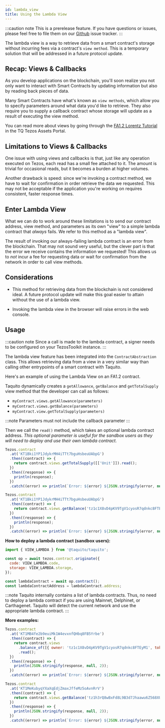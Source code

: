```yaml
---
id: lambda_view
title: Using the Lambda View
---
```


:::caution note
This is a prerelease feature. If you have questions or issues, please feel free to file them on our [Github](https://github.com/ecadlabs/taquito) issue tracker.
:::

The lambda view is a way to retrieve data from a smart contract's storage
without incurring fees via a contract's `view method`. This is a temporary
solution that will be addressed in a future protocol update.

## Recap: Views & Callbacks

As you develop applications on the blockchain, you'll soon realize you not only
want to interact with Smart Contracts by updating information but also by
reading back pieces of data.

Many Smart Contracts have what's known as `view methods`, which allow you to
specify parameters around what data you'd like to retrieve. They also require
you to supply a callback contract whose storage will update as a result of
executing the view method.

You can read more about views by going through the [FA1.2 Lorentz Tutorial][lorentz-tutorial]
in the TQ Tezos Assets Portal.

[lorentz-tutorial]: https://assets.tqtezos.com/docs/token-contracts/fa12/3-fa12-lorentz/#views

## Limitations to Views & Callbacks

One issue with using views and callbacks is that, just like any operation
executed on Tezos, each read has a small fee attached to it. The amount is
trivial for occasional reads, but it becomes a burden at higher volumes.

Another drawback is speed: since we're invoking a contract method, we have to
wait for confirmation in order retrieve the data we requested. This may not be
acceptable if the application you're working on requires consistent, faster
response times.

## Enter Lambda View

What we can do to work around these limitations is to send our contract address,
view method, and parameters as its own "view" to a simple lambda contract that
_always_ fails. We refer to this method as a "lambda view".

The result of invoking our always-failing lambda contract is an error from the
blockchain. That may not sound very useful, but the clever part is that the
error we receive contains the information we requested! This allows us to _not_
incur a fee for requesting data or wait for confirmation from the network in
order to call view methods.

## Considerations

- This method for retrieving data from the blockchain is not considered ideal. A
  future protocol update will make this goal easier to attain without the use of
  a lambda view.

- Invoking the lambda view in the browser will raise errors in the web console.

## Usage

:::caution note
Since a call is made to the lambda contract, a signer needs to be configured on your TezosToolkit instance.
:::

The lambda view feature has been integrated into the `ContractAbstraction` class. This allows retrieving data from a view in a very similar way than calling other entrypoints of a smart contract with Taquito.

Here's an example of using the Lambda View on an FA1.2 contract.

Taquito dynamically creates a `getAllowance`, `getBalance` and `getTotalSupply` view method that the developer can call as follows:

- `myContract.views.getAllowance(parameters)`
- `myContract.views.getBalance(parameters)`
- `myContract.view.getTotalSupply(parameters)`

:::note
Parameters must not include the callback parameter
:::

Then we call the `read()` method, which takes an optional lambda contract address. _This optional parameter is useful for the sandbox users as they will need to deploy and use their own lambda contract._

```js live noInline
Tezos.contract
  .at('KT1Bki1YP1JdykrMH4iTTt7bguHsbeuUAbpG')
  .then((contract) => {
    return contract.views.getTotalSupply([['Unit']]).read();
  })
  .then((response) => {
    println(response);
  })
  .catch((error) => println(`Error: ${error} ${JSON.stringify(error, null, 2)}`));
```

```js live noInline
Tezos.contract
  .at('KT1Bki1YP1JdykrMH4iTTt7bguHsbeuUAbpG')
  .then((contract) => {
    return contract.views.getBalance('tz1c1X8vD4pKV9TgV1cyosR7qdnkc8FTEyM1').read();
  })
  .then((response) => {
    println(response);
  })
  .catch((error) => println(`Error: ${error} ${JSON.stringify(error, null, 2)}`));
```

**How to deploy a lambda contract (sandbox users):**

```js
import { VIEW_LAMBDA } from '@taquito/taquito';

const op = await tezos.contract.originate({
  code: VIEW_LAMBDA.code,
  storage: VIEW_LAMBDA.storage,
});

const lambdaContract = await op.contract();
const lambdaContractAddress = lambdaContract.address;
```

:::note
Taquito internally contains a list of lambda contracts. Thus, no need to deploy a lambda contract if you are using Mainnet, Delphinet, or Carthagenet. Taquito will detect the current network and use the appropriate lambda contract.
:::

**More examples:**

```js live noInline
Tezos.contract
  .at('KT1MB4fe2b9euiMk1W4evxnfQHbq8FB5Yrbe')
  .then((contract) => {
    return contract.views
      .balance_of([{ owner: 'tz1c1X8vD4pKV9TgV1cyosR7qdnkc8FTEyM1', token_id: '0' }])
      .read();
  })
  .then((response) => {
    println(JSON.stringify(response, null, 2));
  })
  .catch((error) => println(`Error: ${error} ${JSON.stringify(error, null, 2)}`));
```

```js live noInline
Tezos.contract
  .at('KT1MeKubyqYXaXqEdjZmaxJffeMz5oAvnRrV')
  .then((contract) => {
    return contract.views.getBalance('tz1h3rQ8wBxFd8L9B3d7Jhaawu6Z568XU3xY').read();
  })
  .then((response) => {
    println(JSON.stringify(response, null, 2));
  })
  .catch((error) => println(`Error: ${error} ${JSON.stringify(error, null, 2)}`));
```
